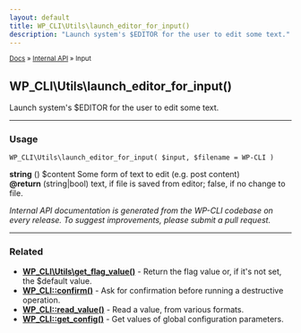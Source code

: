 ```yaml
---
layout: default
title: WP_CLI\Utils\launch_editor_for_input()
description: "Launch system's $EDITOR for the user to edit some text."
---
```


<small><a href="/docs/">Docs</a> &raquo; <a href="/docs/internal-api/">Internal API</a> &raquo; Input</small>

## WP_CLI\Utils\launch_editor_for_input()

Launch system's $EDITOR for the user to edit some text.

***

### Usage

    WP_CLI\Utils\launch_editor_for_input( $input, $filename = WP-CLI )

<div>
<strong>string</strong> () $content  Some form of text to edit (e.g. post content)<br />
<strong>@return</strong> (string|bool) text, if file is saved from editor; false, if no change to file.<br />
</div>


*Internal API documentation is generated from the WP-CLI codebase on every release. To suggest improvements, please submit a pull request.*


***

### Related

<ul>



<li><strong><a href="/docs/internal-api/wp-cli-utils-get-flag-value/">WP_CLI\Utils\get_flag_value()</a></strong> - Return the flag value or, if it's not set, the $default value.</li>


<li><strong><a href="/docs/internal-api/wp-cli-confirm/">WP_CLI::confirm()</a></strong> - Ask for confirmation before running a destructive operation.</li>


<li><strong><a href="/docs/internal-api/wp-cli-read-value/">WP_CLI::read_value()</a></strong> - Read a value, from various formats.</li>


<li><strong><a href="/docs/internal-api/wp-cli-get-config/">WP_CLI::get_config()</a></strong> - Get values of global configuration parameters.</li>



</ul>


